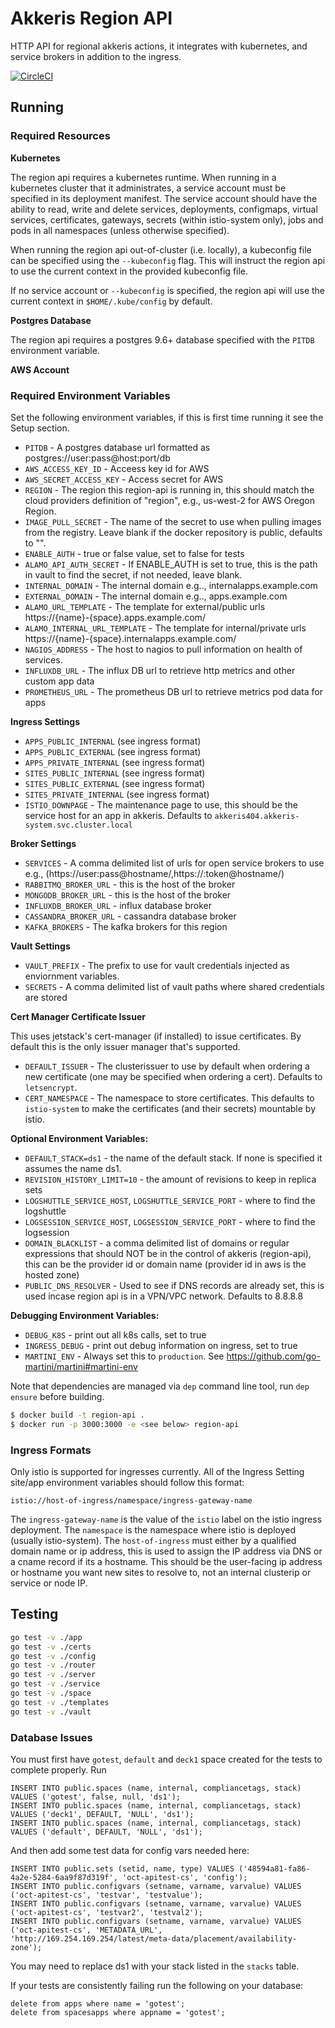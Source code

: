 # Akkeris Region API

HTTP API for regional akkeris actions, it integrates with kubernetes, and service brokers in addition to the ingress.

[![CircleCI](https://circleci.com/gh/akkeris/region-api.svg?style=svg)](https://circleci.com/gh/akkeris/region-api)

## Running

### Required Resources 

**Kubernetes**

The region api requires a kubernetes runtime. When running in a kubernetes cluster that it administrates, a service account must be specified in its deployment manifest. The service account should have the ability to read, write and delete services, deployments, configmaps, virtual services, certificates, gateways, secrets (within istio-system only), jobs and pods in all namespaces (unless otherwise specified). 

When running the region api out-of-cluster (i.e. locally), a kubeconfig file can be specified using the `--kubeconfig` flag. This will instruct the region api to use the current context in the provided kubeconfig file. 

If no service account or `--kubeconfig` is specified, the region api will use the current context in `$HOME/.kube/config` by default. 

**Postgres Database**

The region api requires a postgres 9.6+ database specified with the `PITDB` environment variable.

**AWS Account**

### Required Environment Variables

Set the following environment variables, if this is first time running it see the Setup section.


* `PITDB` - A postgres database url formatted as postgres://user:pass@host:port/db
* `AWS_ACCESS_KEY_ID` - Acceess key id for AWS
* `AWS_SECRET_ACCESS_KEY` - Access secret for AWS
* `REGION` - The region this region-api is running in, this should match the cloud providers definition of "region", e.g., us-west-2 for AWS Oregon Region.
* `IMAGE_PULL_SECRET` - The name of the secret to use when pulling images from the registry. Leave blank if the docker repository is public, defaults to "".
* `ENABLE_AUTH` - true or false value, set to false for tests
* `ALAMO_API_AUTH_SECRET` - If ENABLE_AUTH is set to true, this is the path in vault to find the secret, if not needed, leave blank.
* `INTERNAL_DOMAIN` - The internal domain e.g.., internalapps.example.com
* `EXTERNAL_DOMAIN` - The internal domain e.g.., apps.example.com
* `ALAMO_URL_TEMPLATE` - The template for external/public urls https://{name}-{space}.apps.example.com/
* `ALAMO_INTERNAL_URL_TEMPLATE` - The template for internal/private urls https://{name}-{space}.internalapps.example.com/
* `NAGIOS_ADDRESS` - The host to nagios to pull information on health of services.
* `INFLUXDB_URL` - The influx DB url to retrieve http metrics and other custom app data
* `PROMETHEUS_URL` - The prometheus DB url to retrieve metrics pod data for apps

**Ingress Settings**

* `APPS_PUBLIC_INTERNAL` (see ingress format)
* `APPS_PUBLIC_EXTERNAL` (see ingress format)
* `APPS_PRIVATE_INTERNAL` (see ingress format)
* `SITES_PUBLIC_INTERNAL` (see ingress format)
* `SITES_PUBLIC_EXTERNAL` (see ingress format)
* `SITES_PRIVATE_INTERNAL` (see ingress format)
* `ISTIO_DOWNPAGE` - The maintenance page to use, this should be the service host for an app in akkeris. Defaults to `akkeris404.akkeris-system.svc.cluster.local`

**Broker Settings**

* `SERVICES` - A comma delimited list of urls for open service brokers to use e.g., (https://user:pass@hostname/,https://:token@hostname/)
* `RABBITMQ_BROKER_URL` - this is the host of the broker
* `MONGODB_BROKER_URL` - this is the host of the broker
* `INFLUXDB_BROKER_URL` - influx database broker
* `CASSANDRA_BROKER_URL` - cassandra database broker
* `KAFKA_BROKERS` - The kafka brokers for this region

**Vault Settings**

* `VAULT_PREFIX` - The prefix to use for vault credentials injected as enviornment variables.
* `SECRETS` - A comma delimited list of vault paths where shared credentials are stored

**Cert Manager Certificate Issuer**

This uses jetstack's cert-manager (if installed) to issue certificates. By default this is the only issuer manager that's supported. 

* `DEFAULT_ISSUER` - The clusterissuer to use by default when ordering a new certificate (one may be specified when ordering a cert). Defaults to `letsencrypt`.
* `CERT_NAMESPACE` - The namespace to store certificates.  This defaults to `istio-system` to make the certificates (and their secrets) mountable by istio. 

**Optional Environment Variables:**

* `DEFAULT_STACK=ds1` - the name of the default stack. If none is specified it assumes the name ds1.
* `REVISION_HISTORY_LIMIT=10` - the amount of revisions to keep in replica sets
* `LOGSHUTTLE_SERVICE_HOST`, `LOGSHUTTLE_SERVICE_PORT` - where to find the logshuttle
* `LOGSESSION_SERVICE_HOST`, `LOGSESSION_SERVICE_PORT` - where to find the logsession
* `DOMAIN_BLACKLIST` - a comma delimited list of domains or regular expressions that should NOT be in the control of akkeris (region-api), this can be the provider id or domain name (provider id in aws is the hosted zone)
* `PUBLIC_DNS_RESOLVER` - Used to see if DNS records are already set, this is used incase region api is in a VPN/VPC network. Defaults to 8.8.8.8

**Debugging Environment Variables:**

* `DEBUG_K8S` - print out all k8s calls, set to true
* `INGRESS_DEBUG` - print out debug information on ingress, set to true
* `MARTINI_ENV` - Always set this to `production`. See https://github.com/go-martini/martini#martini-env

Note that dependencies are managed via `dep` command line tool, run `dep ensure` before building.

```sh
$ docker build -t region-api .
$ docker run -p 3000:3000 -e <see below> region-api
```

### Ingress Formats
Only istio is supported for ingresses currently. All of the Ingress Setting site/app environment variables should follow this format:

```
istio://host-of-ingress/namespace/ingress-gateway-name 
```

The `ingress-gateway-name` is the value of the `istio` label on the istio ingress deployment. The `namespace` is the namespace where istio is deployed (usually istio-system). The `host-of-ingress` must either by a qualified domain name or ip address, this is used to assign the IP address via DNS or a cname record if its a hostname. This should be the user-facing ip address or hostname you want new sites to resolve to, not an internal clusterip or service or node IP.

## Testing

```sh
go test -v ./app
go test -v ./certs
go test -v ./config
go test -v ./router
go test -v ./server
go test -v ./service
go test -v ./space
go test -v ./templates
go test -v ./vault
```

### Database Issues

You must first have `gotest`, `default` and `deck1` space created for the tests to complete properly.  Run

```
INSERT INTO public.spaces (name, internal, compliancetags, stack) VALUES ('gotest', false, null, 'ds1');
INSERT INTO public.spaces (name, internal, compliancetags, stack) VALUES ('deck1', DEFAULT, 'NULL', 'ds1');
INSERT INTO public.spaces (name, internal, compliancetags, stack) VALUES ('default', DEFAULT, 'NULL', 'ds1');
```

And then add some test data for config vars needed here:

```
INSERT INTO public.sets (setid, name, type) VALUES ('48594a81-fa86-4a2e-5284-6aa9f87d319f', 'oct-apitest-cs', 'config');
INSERT INTO public.configvars (setname, varname, varvalue) VALUES ('oct-apitest-cs', 'testvar', 'testvalue');
INSERT INTO public.configvars (setname, varname, varvalue) VALUES ('oct-apitest-cs', 'testvar2', 'testval2');
INSERT INTO public.configvars (setname, varname, varvalue) VALUES ('oct-apitest-cs', 'METADATA_URL', 'http://169.254.169.254/latest/meta-data/placement/availability-zone');
```

You may need to replace ds1 with your stack listed in the `stacks` table.

If your tests are consistently failing run the following on your database:

```
delete from apps where name = 'gotest';
delete from spacesapps where appname = 'gotest';
```
